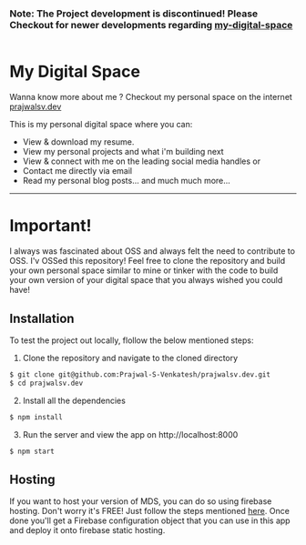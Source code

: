 ### Note: The Project development is discontinued! Please Checkout for newer developments regarding [my-digital-space](https://github.com/Prajwal-S-Venkatesh/personal-website)

 <img alt="" src="https://img.shields.io/static/v1?label=Development Status&message=Discontinued&color=red">


# My Digital Space
Wanna know more about me ? Checkout my personal space on the internet [prajwalsv.dev](https://prajwalsv.dev) 

This is my personal digital space where you can:
- View & download my resume.
- View my personal projects and what i'm building next
- View & connect with me on the leading social media handles or
- Contact me directly via email
- Read my personal blog posts... and much much more...

---

# Important!

I always was fascinated about OSS and always felt the need to contribute to OSS. I'v OSSed this repository! Feel free to clone the repository and build your own personal space similar to mine or tinker with the code to build your own version of your digital space that you always wished you could have!

## Installation

To test the project out locally, flollow the below mentioned steps:

1. Clone the repository and navigate to the cloned directory
   
```sh
$ git clone git@github.com:Prajwal-S-Venkatesh/prajwalsv.dev.git
$ cd prajwalsv.dev
```

2. Install all the dependencies
```sh
$ npm install
```

3. Run the server and view the app on http://localhost:8000
```sh
$ npm start
```

## Hosting

If you want to host your version of MDS, you can do so using firebase hosting. Don't worry it's FREE! Just follow the steps mentioned [here](https://firebase.google.com/docs/web/setup?authuser=0). Once done you'll get a Firebase configuration object that you can use in this app and deploy it onto firebase static hosting.


